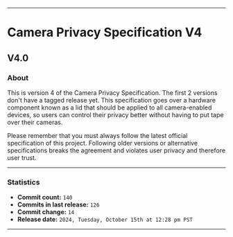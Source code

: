 
***

# Camera Privacy Specification V4

## V4.0

### About

This is version 4 of the Camera Privacy Specification. The first 2 versions don't have a tagged release yet. This specification goes over a hardware component known as a lid that should be applied to all camera-enabled devices, so users can control their privacy better without having to put tape over their cameras.

Please remember that you must always follow the latest official specification of this project. Following older versions or alternative specifications breaks the agreement and violates user privacy and therefore user trust.

***

### Statistics

- **Commit count:** `140`
- **Commits in last release:** `126`
- **Commit change:** `14`
- **Release date:** `2024, Tuesday, October 15th at 12:28 pm PST`

***
